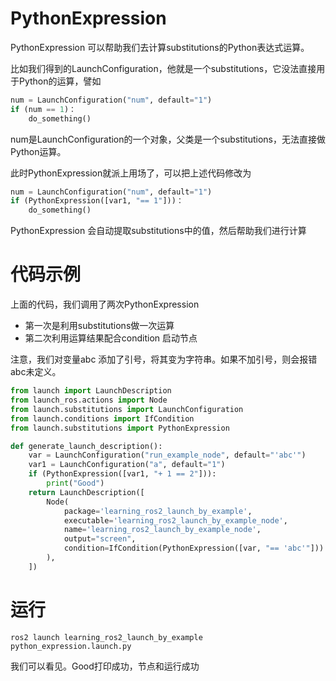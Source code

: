 # PythonExpression

PythonExpression 可以帮助我们去计算substitutions的Python表达式运算。

比如我们得到的LaunchConfiguration，他就是一个substitutions，它没法直接用于Python的运算，譬如

```python
num = LaunchConfiguration("num", default="1")
if (num == 1)：
	do_something()
```

num是LaunchConfiguration的一个对象，父类是一个substitutions，无法直接做Python运算。

此时PythonExpression就派上用场了，可以把上述代码修改为

```python
num = LaunchConfiguration("num", default="1")
if (PythonExpression([var1, "== 1"]))：
	do_something()
```

PythonExpression 会自动提取substitutions中的值，然后帮助我们进行计算



# 代码示例

上面的代码，我们调用了两次PythonExpression

- 第一次是利用substitutions做一次运算
- 第二次利用运算结果配合condition 启动节点

注意，我们对变量abc 添加了引号，将其变为字符串。如果不加引号，则会报错abc未定义。

```python
from launch import LaunchDescription
from launch_ros.actions import Node
from launch.substitutions import LaunchConfiguration
from launch.conditions import IfCondition
from launch.substitutions import PythonExpression

def generate_launch_description():
    var = LaunchConfiguration("run_example_node", default="'abc'")
    var1 = LaunchConfiguration("a", default="1")
    if (PythonExpression([var1, "+ 1 == 2"])):
        print("Good")
    return LaunchDescription([
        Node(
            package='learning_ros2_launch_by_example',
            executable='learning_ros2_launch_by_example_node',
            name='learning_ros2_launch_by_example_node',
            output="screen",
            condition=IfCondition(PythonExpression([var, "== 'abc'"]))
        ),
    ])
```



# 运行

```
ros2 launch learning_ros2_launch_by_example python_expression.launch.py 
```

我们可以看见。Good打印成功，节点和运行成功

